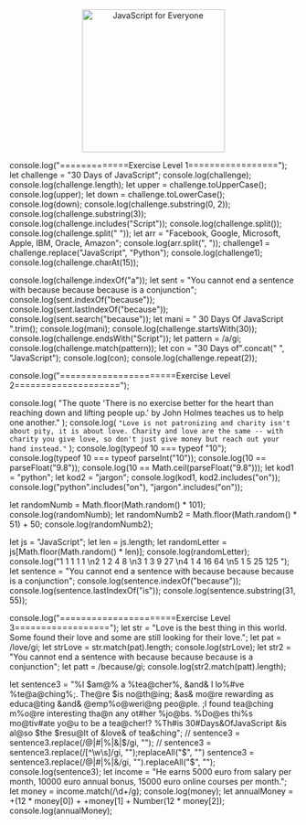 <div align="center">

  <img src="./img/day_1_2.png" alt="JavaScript for Everyone" width="250">
  </div>
  

console.log("=============Exercise Level 1=================");
let challenge = "30 Days of JavaScript";
console.log(challenge);
console.log(challenge.length);
let upper = challenge.toUpperCase();
console.log(upper);
let down = challenge.toLowerCase();
console.log(down);
console.log(challenge.substring(0, 2));
console.log(challenge.substring(3));
console.log(challenge.includes("Script"));
console.log(challenge.split());
console.log(challenge.split(" "));
let arr = "Facebook, Google, Microsoft, Apple, IBM, Oracle, Amazon";
console.log(arr.split(", "));
challenge1 = challenge.replace("JavaScript", "Python");
console.log(challenge1);
console.log(challenge.charAt(15));

console.log(challenge.indexOf("a"));
let sent =
  "You cannot end a sentence with because because because is a conjunction";
console.log(sent.indexOf("because"));
console.log(sent.lastIndexOf("because"));
console.log(sent.search("because"));
let mani = " 30 Days Of JavaScript ".trim();
console.log(mani);
console.log(challenge.startsWith(30));
console.log(challenge.endsWith("Script"));
let pattern = /a/gi;
console.log(challenge.match(pattern));
let con = "30 Days of".concat(" ", "JavaScript");
console.log(con);
console.log(challenge.repeat(2));

console.log("======================Exercise Level 2====================");

console.log(
  "The quote 'There is no exercise better for the heart than reaching down and lifting people up.' by John Holmes teaches us to help one another."
);
console.log(
  `"Love is not patronizing and charity isn't about pity, it is about love. Charity and love are the same -- with charity you give love, so don't just give money but reach out your hand instead."`
);
console.log(typeof 10 === typeof "10");
console.log(typeof 10 === typeof parseInt("10"));
console.log(10 == parseFloat("9.8"));
console.log(10 == Math.ceil(parseFloat("9.8")));
let kod1 = "python";
let kod2 = "jargon";
console.log(kod1, kod2.includes("on"));
console.log("python".includes("on"), "jargon".includes("on"));

let randomNumb = Math.floor(Math.random() * 101);
console.log(randomNumb);
let randomNumb2 = Math.floor(Math.random() * 51) + 50;
console.log(randomNumb2);

let js = "JavaScript";
let len = js.length;
let randomLetter = js[Math.floor(Math.random() * len)];
console.log(randomLetter);
console.log("1 1 1 1 1 \n2 1 2 4 8 \n3 1 3 9 27 \n4 1 4 16 64 \n5 1 5 25 125 ");
let sentence =
  "You cannot end a sentence with because because because is a conjunction";
console.log(sentence.indexOf("because"));
console.log(sentence.lastIndexOf("is"));
console.log(sentence.substring(31, 55));

console.log("======================Exercise Level 3==================");
let str =
  "Love is the best thing in this world. Some found their love and some are still looking for their love.";
let pat = /love/gi;
let strLove = str.match(pat).length;
console.log(strLove);
let str2 =
  "You cannot end a sentence with because because because is a conjunction";
let patt = /because/gi;
console.log(str2.match(patt).length);

let sentence3 =
  "%I $am@% a %tea@cher%, &and& I lo%#ve %te@a@ching%;. The@re $is no@th@ing; &as& mo@re rewarding as educa@ting &and& @emp%o@weri@ng peo@ple. ;I found tea@ching m%o@re interesting tha@n any ot#her %jo@bs. %Do@es thi%s mo@tiv#ate yo@u to be a tea@cher!? %Th#is 30#Days&OfJavaScript &is al@so $the $resu@lt of &love& of tea&ching";
// sentence3 = sentence3.replace(/@|#|%|&|$/gi, "");
// sentence3 = sentence3.replace(/[^\w\s]/gi, "");replaceAll("$", "")
sentence3 = sentence3.replace(/@|#|%|&/gi, "").replaceAll("$", "");
console.log(sentence3);
let income =
  "He earns 5000 euro from salary per month, 10000 euro annual bonus, 15000 euro online courses per month.";
let money = income.match(/\d+/g);
console.log(money);
let annualMoney = +(12 * money[0]) + +money[1] + Number(12 * money[2]);
console.log(annualMoney);

